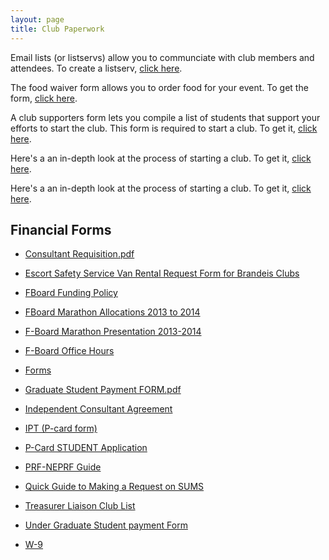 ```yaml
---
layout: page
title: Club Paperwork
---
```


Email lists (or listservs) allow you to communciate with club members and attendees. To create a listserv, [click here](https://lists.brandeis.edu/wws/create_list_request).

The food waiver form allows you to order food for your event. To get the form, [click here](https://docs.google.com/viewer?a=v&pid=sites&srcid=YnJhbmRlaXMuZWR1fHVuaW9ufGd4OjUxNGQwOWJmYTg5YzRiYmQ).

A club supporters form lets you compile a list of students that support your efforts to start the club. This form is required to start a club. To get it, [click here](https://docs.google.com/viewer?a=v&pid=sites&srcid=YnJhbmRlaXMuZWR1fHVuaW9ufGd4OjZiYWE0MjU4NTBkMGNkMzU).

Here's a an in-depth look at the process of starting a club. To get it, [click here](https://docs.google.com/viewer?a=v&pid=sites&srcid=YnJhbmRlaXMuZWR1fHVuaW9ufGd4OjY1NGRkYWIyZDJmOTc1NWU).

Here's a an in-depth look at the process of starting a club. To get it, [click here](https://docs.google.com/viewer?a=v&pid=sites&srcid=YnJhbmRlaXMuZWR1fHVuaW9ufGd4OjY1NGRkYWIyZDJmOTc1NWU).

## Financial Forms

- [Consultant Requisition.pdf](https://docs.google.com/viewer?a=v&pid=sites&srcid=YnJhbmRlaXMuZWR1fHVuaW9ufGd4OjFjMzhkNTkxYzZhYTU2YzA)

- [Escort Safety Service Van Rental Request Form for Brandeis Clubs](https://docs.google.com/viewer?a=v&pid=sites&srcid=YnJhbmRlaXMuZWR1fHVuaW9ufGd4OjM4MzNjMzlkMGIxYTQ3MDc)

- [FBoard Funding Policy](https://docs.google.com/viewer?a=v&pid=sites&srcid=YnJhbmRlaXMuZWR1fHVuaW9ufGd4OjI5MzRkZDIwYzk4ZjM2Mjg)

- [FBoard Marathon Allocations 2013 to 2014](https://docs.google.com/viewer?a=v&pid=sites&srcid=YnJhbmRlaXMuZWR1fHVuaW9ufGd4OjUwMTUwMTc4NTQ4NTA1NzQ)

- [F-Board Marathon Presentation 2013-2014](https://docs.google.com/viewer?a=v&pid=sites&srcid=YnJhbmRlaXMuZWR1fHVuaW9ufGd4OjU3ZWE0NzY3YjQxMWRlZmI)

- [F-Board Office Hours](https://docs.google.com/viewer?a=v&pid=sites&srcid=YnJhbmRlaXMuZWR1fHVuaW9ufGd4OjM4YWUwMGQ3NTg5ZmRlNGE)

- [Forms](https://docs.google.com/viewer?a=v&pid=sites&srcid=YnJhbmRlaXMuZWR1fHVuaW9ufGd4OjNiZGE1ZjM2NWY3MGIyMjU)

- [Graduate Student Payment FORM.pdf](https://docs.google.com/viewer?a=v&pid=sites&srcid=YnJhbmRlaXMuZWR1fHVuaW9ufGd4OjEyMWYwZWJiMzdiOGUyZTk)

- [Independent Consultant Agreement](https://docs.google.com/viewer?a=v&pid=sites&srcid=YnJhbmRlaXMuZWR1fHVuaW9ufGd4OjEzODBhZDkxZmJhMjJkMjA)

- [IPT (P-card form)](https://docs.google.com/viewer?a=v&pid=sites&srcid=YnJhbmRlaXMuZWR1fHVuaW9ufGd4OjJkZmVlOGY2MDNmNWI3Y2Y)

- [P-Card STUDENT Application](https://docs.google.com/viewer?a=v&pid=sites&srcid=YnJhbmRlaXMuZWR1fHVuaW9ufGd4OjRlMzBmMTZiYTY0NjAyZDI)

- [PRF-NEPRF Guide](https://docs.google.com/viewer?a=v&pid=sites&srcid=YnJhbmRlaXMuZWR1fHVuaW9ufGd4OjQ1ODM0Y2I1YTk5N2U0MzI)

- [Quick Guide to Making a Request on SUMS](https://docs.google.com/viewer?a=v&pid=sites&srcid=YnJhbmRlaXMuZWR1fHVuaW9ufGd4OjZlODcyZjdkYTk0YjhmM2I)

- [Treasurer Liaison Club List](https://docs.google.com/viewer?a=v&pid=sites&srcid=YnJhbmRlaXMuZWR1fHVuaW9ufGd4OjZlYjMyOGMxZmZjYjhkNjE)

- [Under Graduate Student payment Form](https://docs.google.com/viewer?a=v&pid=sites&srcid=YnJhbmRlaXMuZWR1fHVuaW9ufGd4OjE2YzkzNmRhMDFiZTMwZTU)

- [W-9](https://docs.google.com/viewer?a=v&pid=sites&srcid=YnJhbmRlaXMuZWR1fHVuaW9ufGd4OjJiNDcyOTc1NjdjYzc2YTc)